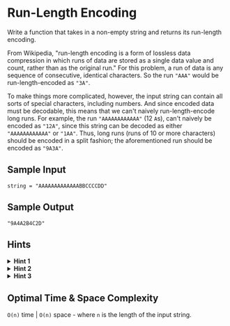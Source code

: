 # Run-Length Encoding

Write a function that takes in a non-empty string and returns its run-length encoding.

From Wikipedia, "run-length encoding is a form of lossless data compression in which runs of data are stored as a single data value and count, rather than as the original run." For this problem, a run of data is any sequence of consecutive, identical characters. So the run `"AAA"` would be run-length-encoded as `"3A"`.

To make things more complicated, however, the input string can contain all sorts of special characters, including numbers. And since encoded data must be decodable, this means that we can't naively run-length-encode long runs. For example, the run `"AAAAAAAAAAAA"` (12 `A`s), can't naively be encoded as `"12A"`, since this string can be decoded as either `"AAAAAAAAAAAA"` or `"1AA"`. Thus, long runs (runs of 10 or more characters) should be encoded in a split fashion; the aforementioned run should be encoded as `"9A3A"`.

## Sample Input

```plaintext
string = "AAAAAAAAAAAAABBCCCCDD"
```

## Sample Output

```plaintext
"9A4A2B4C2D"
```

## Hints

<details>
<summary><b>Hint 1</b></summary>

Traverse the input string and count the length of each run. As you traverse the string, what should you do when you reach a run of length 9 or the end of a run?

</details>

<details>
<summary><b>Hint 2</b></summary>

When you reach a run of length 9 or the end of a run, store the computed count for the run as well as its character (you'll likely need a list for these computed counts and characters), and reset the count to 1 before continuing to traverse the string.

</details>

<details>
<summary><b>Hint 3</b></summary>

Make sure that your solution correctly handles the last run in the string.

</details>

## Optimal Time & Space Complexity

`O(n)` time | `O(n)` space - where `n` is the length of the input string.
